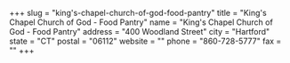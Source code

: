+++
slug = "king's-chapel-church-of-god-food-pantry"
title = "King's Chapel Church of God - Food Pantry"
name = "King's Chapel Church of God - Food Pantry"
address = "400 Woodland Street"
city = "Hartford"
state = "CT"
postal = "06112"
website = ""
phone = "860-728-5777"
fax = ""
+++
